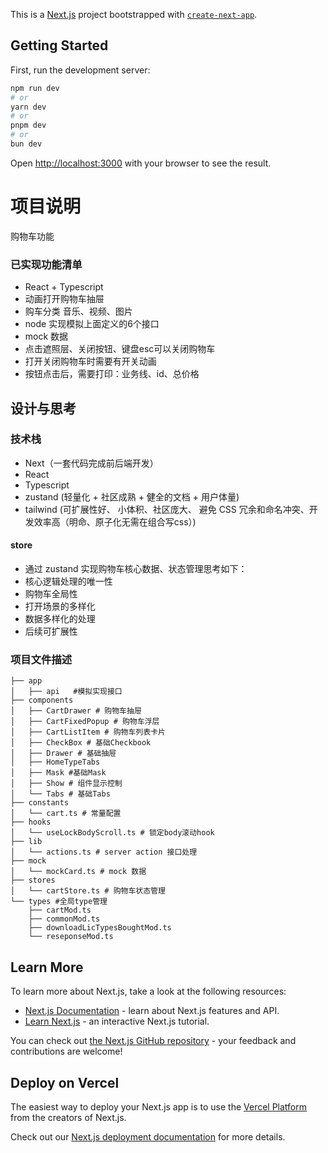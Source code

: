 This is a [Next.js](https://nextjs.org) project bootstrapped with [`create-next-app`](https://nextjs.org/docs/app/api-reference/cli/create-next-app).

## Getting Started

First, run the development server:

```bash
npm run dev
# or
yarn dev
# or
pnpm dev
# or
bun dev
```
Open [http://localhost:3000](http://localhost:3000) with your browser to see the result.


# 项目说明

购物车功能

### 已实现功能清单

* React + Typescript
* 动画打开购物车抽屉
* 购车分类 音乐、视频、图片
* node 实现模拟上面定义的6个接口
* mock 数据
* 点击遮照层、关闭按钮、键盘esc可以关闭购物车
* 打开关闭购物车时需要有开关动画
* 按钮点击后，需要打印：业务线、id、总价格


## 设计与思考

### 技术栈
* Next（一套代码完成前后端开发）
* React
* Typescript
* zustand (轻量化 + 社区成熟 + 健全的文档 + 用户体量)
* tailwind (可扩展性好、 小体积、社区庞大、 避免 CSS 冗余和命名冲突、开发效率高（明命、原子化无需在组合写css）)

#### store
* 通过 zustand 实现购物车核心数据、状态管理思考如下：
* 核心逻辑处理的唯一性
* 购物车全局性
* 打开场景的多样化
* 数据多样化的处理
* 后续可扩展性


### 项目文件描述
```shell
├── app
│   ├── api   #模拟实现接口
├── components
│   ├── CartDrawer # 购物车抽屉
│   ├── CartFixedPopup # 购物车浮层
│   ├── CartListItem # 购物车列表卡片
│   ├── CheckBox # 基础Checkbook
│   ├── Drawer # 基础抽屉
│   ├── HomeTypeTabs
│   ├── Mask #基础Mask
│   ├── Show # 组件显示控制
│   └── Tabs # 基础Tabs
├── constants
│   └── cart.ts # 常量配置
├── hooks
│   └── useLockBodyScroll.ts # 锁定body滚动hook
├── lib
│   └── actions.ts # server action 接口处理
├── mock
│   └── mockCard.ts # mock 数据
├── stores
│   └── cartStore.ts # 购物车状态管理
└── types #全局type管理
    ├── cartMod.ts
    ├── commonMod.ts
    ├── downloadLicTypesBoughtMod.ts
    └── reseponseMod.ts
```


## Learn More

To learn more about Next.js, take a look at the following resources:

- [Next.js Documentation](https://nextjs.org/docs) - learn about Next.js features and API.
- [Learn Next.js](https://nextjs.org/learn) - an interactive Next.js tutorial.

You can check out [the Next.js GitHub repository](https://github.com/vercel/next.js) - your feedback and contributions are welcome!

## Deploy on Vercel

The easiest way to deploy your Next.js app is to use the [Vercel Platform](https://vercel.com/new?utm_medium=default-template&filter=next.js&utm_source=create-next-app&utm_campaign=create-next-app-readme) from the creators of Next.js.

Check out our [Next.js deployment documentation](https://nextjs.org/docs/app/building-your-application/deploying) for more details.
